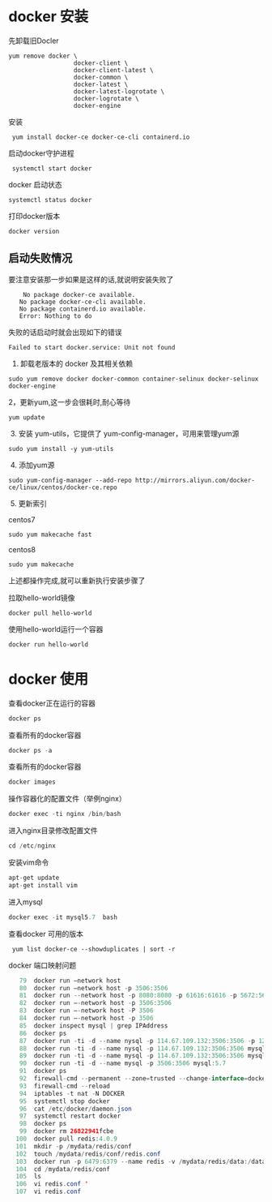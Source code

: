 # docker 安装



先卸载旧Docler
```$xslt
yum remove docker \
                  docker-client \
                  docker-client-latest \
                  docker-common \
                  docker-latest \
                  docker-latest-logrotate \
                  docker-logrotate \
                  docker-engine
```

安装

```
 yum install docker-ce docker-ce-cli containerd.io
```

启动docker守护进程

```
 systemctl start docker
```
docker 启动状态
```
systemctl status docker
```


打印docker版本

```
docker version 
```

## 启动失败情况
要注意安装那一步如果是这样的话,就说明安装失败了
```
    No package docker-ce available.
   No package docker-ce-cli available.
   No package containerd.io available.
   Error: Nothing to do
```
失败的话启动时就会出现如下的错误
```$xslt
Failed to start docker.service: Unit not found 
```

1. 卸载老版本的 docker 及其相关依赖

```
sudo yum remove docker docker-common container-selinux docker-selinux docker-engine
```
2，更新yum,这一步会很耗时,耐心等待
```
yum update
```
​ 3. 安装 yum-utils，它提供了 yum-config-manager，可用来管理yum源
```
sudo yum install -y yum-utils
```
​ 4. 添加yum源
```
sudo yum-config-manager --add-repo http://mirrors.aliyun.com/docker-ce/linux/centos/docker-ce.repo
```
​ 5. 更新索引

centos7
```
sudo yum makecache fast
```
centos8
```
sudo yum makecache
```
上述都操作完成,就可以重新执行安装步骤​了



拉取hello-world镜像

```
docker pull hello-world
```

使用hello-world运行一个容器

```
docker run hello-world
```

# docker 使用

查看docker正在运行的容器
```java
docker ps
```
查看所有的docker容器
```java
docker ps -a 
```
查看所有的docker容器
```java
docker images
```
操作容器化的配置文件（举例nginx）
```java
docker exec -ti nginx /bin/bash
```
进入nginx目录修改配置文件
```java
cd /etc/nginx
```
安装vim命令
```java
apt-get update
apt-get install vim
```
进入mysql
```java
docker exec -it mysql5.7  bash
```

查看docker 可用的版本
```
 yum list docker-ce --showduplicates | sort -r
```

docker 端口映射问题
```java
   79  docker run –network host
   80  docker run –network host -p 3506:3506
   81  docker run --network host -p 8080:8080 -p 61616:61616 -p 5672:5672 -p 61613:61613 -p 5445:5445 -p 1883:1883
   82  docker run –-network host -p 3506:3506
   83  docker run –-network host -P 3506
   84  docker run –-network host -p 3506
   85  docker inspect mysql | grep IPAddress
   86  docker ps
   87  docker run -ti -d --name nysql -p 114.67.109.132:3506:3506 -p 127.0.0.1:3506:3506 mysql:5.7
   88  docker run -ti -d --name nysql -p 114.67.109.132:3506:3506 mysql:5.7
   89  docker run -ti -d --name mysql -p 114.67.109.132:3506:3506 mysql:5.7
   90  docker run -ti -d --name mysql -p 3506:3506 mysql:5.7
   91  docker ps
   92  firewall-cmd --permanent --zone=trusted --change-interface=docker0
   93  firewall-cmd --reload
   94  iptables -t nat -N DOCKER
   95  systemctl stop docker
   96  cat /etc/docker/daemon.json
   97  systemctl restart docker
   98  docker ps
   99  docker rm 26822941fcbe
  100  docker pull redis:4.0.9
  101  mkdir -p /mydata/redis/conf
  102  touch /mydata/redis/conf/redis.conf
  103  docker run -p 6479:6379 --name redis -v /mydata/redis/data:/data -v /mydata/redis/conf/redis.conf:/etc/redis/redis.conf -d redis:4.0.9 redis-server /etc/redis/redis.conf
  104  cd /mydata/redis/conf
  105  ls
  106  vi redis.conf '
  107  vi redis.conf

```

